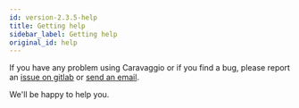 ```yaml
---
id: version-2.3.5-help
title: Getting help
sidebar_label: Getting help
original_id: help
---
```


If you have any problem using Caravaggio or if you find a bug, please report an <a href="https://gitlab.com/ramiel/caravaggio/issues" target="_blank">issue on gitlab</a> or <a href="mailto:incoming+ramiel-caravaggio-5291351-issue-@incoming.gitlab.com" target="_blank">send an email</a>.

We'll be happy to help you.
